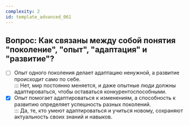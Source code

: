 ```yaml
---
complexity: 2
id: template_advanced_061
---
```

## Вопрос: Как связаны между собой понятия "поколение", "опыт", "адаптация" и "развитие"?

- [ ] Опыт одного поколения делает адаптацию ненужной, а развитие происходит само по себе.  
  ::: Нет, мир постоянно меняется, и даже опытные люди должны адаптироваться, чтобы оставаться конкурентоспособными.  
- [x] Опыт помогает адаптироваться к изменениям, а способность к развитию определяет успешность разных поколений.  
  ::: Да, те, кто умеют адаптироваться и учиться новому, сохраняют актуальность своих знаний и навыков.